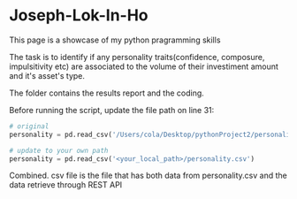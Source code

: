 # Joseph-Lok-In-Ho
This page is a showcase of my python pragramming skills

The task is to identify if any personality traits(confidence, composure, impulsitivity etc) are associated to the volume of their investiment amount and it's asset's type.

The folder contains the results report and the coding.

Before running the script, update the file path on line 31:

```python
# original
personality = pd.read_csv('/Users/cola/Desktop/pythonProject2/personality.csv')

# update to your own path
personality = pd.read_csv('<your_local_path>/personality.csv')
```

Combined. csv file is the file that has both data from personality.csv and the data retrieve through REST API

